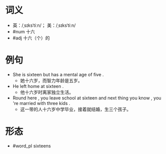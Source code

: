 # 词义
- 英：/ˌsɪksˈtiːn/； 美：/ˌsɪksˈtiːn/
- #num 十六
- #adj 十六（个）的
# 例句
- She is sixteen but has a mental age of five .
	- 她十六岁，而智力年龄是五岁。
- He left home at sixteen .
	- 他十六岁时离家独立生活。
- Round here , you leave school at sixteen and next thing you know , you 're married with three kids .
	- 这一带的人十六岁中学毕业，接着就结婚，生三个孩子。
# 形态
- #word_pl sixteens
